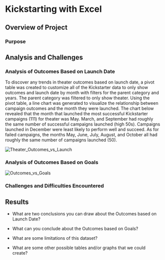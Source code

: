 # Kickstarting with Excel

## Overview of Project

### Purpose

## Analysis and Challenges

### Analysis of Outcomes Based on Launch Date

To discover any trends in theater outcomes based on launch date, a pivot table was created to customize all of the Kickstarter data to only show outcomes and launch date by month with filters for the parent category and years. The parent category was filtered to only show theater. Using the pivot table, a line chart was generated to visualize the relationship between campaign outcomes and the month they were launched. The chart below revealed that the month that launched the most successful Kickstarter campaigns (111) for theater was May. March, and September had roughly the same number of successful campaigns launched (high 50s). Campaigns launched in December were least likely to perform well and succeed. As for failed campaigns, the months May, June, July, August, and October all had roughly the same number of campaigns launched (50).

![Theater_Outcomes_vs_Launch](https://user-images.githubusercontent.com/90656004/136834719-37854c74-ec57-467e-add3-b1c040048b89.png)


### Analysis of Outcomes Based on Goals

![Outcomes_vs_Goals](https://user-images.githubusercontent.com/90656004/136834734-eca41551-237e-4db0-9b69-70f9184d4e16.png)


### Challenges and Difficulties Encountered

## Results

- What are two conclusions you can draw about the Outcomes based on Launch Date?

- What can you conclude about the Outcomes based on Goals?

- What are some limitations of this dataset?

- What are some other possible tables and/or graphs that we could create?
